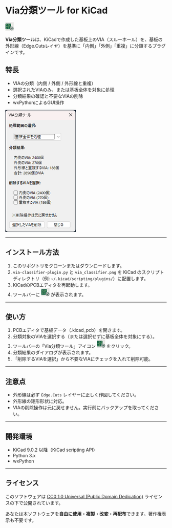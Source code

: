 # Via分類ツール for KiCad

![icon](via_classifier.png)

**Via分類ツール**は、KiCadで作成した基板上のVIA（スルーホール）を、基板の外形線（Edge.Cutsレイヤ）を基準に「内側」「外側」「重複」に分類するプラグインです。

## 特長

- VIAの分類（内側 / 外側 / 外形線と重複）
- 選択されたVIAのみ、または基板全体を対象に処理
- 分類結果の確認と不要なVIAの削除
- wxPythonによるGUI操作

![usage image](images/kicad-via-classifier.png)

---

## インストール方法

1. このリポジトリをクローンまたはダウンロードします。
2. `via-classifier-plugin.py` と `via_classifier.png` を KiCad のスクリプトディレクトリ（例: `~/.kicad/scripting/plugins/`）に配置します。
3. KiCadのPCBエディタを再起動します。
4. ツールバーに ![icon](via_classifier.png) が表示されます。

---

## 使い方

1. PCBエディタで基板データ（.kicad_pcb）を開きます。
2. 分類対象のVIAを選択する（または選択せずに基板全体を対象にする）。
3. ツールバーの「Via分類ツール」アイコン ![icon](via_classifier.png) をクリック。
4. 分類結果のダイアログが表示されます。
5. 「削除するVIAを選択」から不要なVIAにチェックを入れて削除可能。

---

## 注意点

- 外形線は必ず `Edge.Cuts` レイヤーに正しく作図してください。
- 外形線の矩形形状に対応。
- VIAの削除操作は元に戻せません。実行前にバックアップを取ってください。

---

## 開発環境

- KiCad 9.0.2 以降（KiCad scripting API）
- Python 3.x
- wxPython

---

## ライセンス

このソフトウェアは [CC0 1.0 Universal (Public Domain Dedication)](https://creativecommons.org/publicdomain/zero/1.0/deed.ja) ライセンスの下で公開されています。

あなたは本ソフトウェアを**自由に使用・複製・改変・再配布**できます。著作権表示も不要です。

